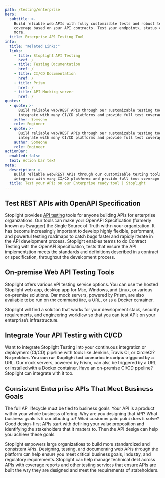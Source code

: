 ```yaml
---
path: /testing/enterprise
hero:
  subtitle: >-
    Build reliable web APIs with fully customizable tests and robust test
    coverage based on your API contracts. Test your endpoints, status codes, and
    more.
  title: Enterprise API Testing Tool
info:
  title: "Related Links:"
  links:
    - title: Stoplight API Testing
      href: /
    - title: Testing Documentation
      href: /
    - title: CI/CD Documentation
      href: /
    - title: Prism
      href: /
    - title: API Mocking server
      href: /
quotes:
  - quote: >-
      Build reliable web/REST APIs through our customizable testing tools. We
      integrate with many CI/CD platforms and provide full test coverage report.
    author: Someone
    role: Engineer
  - quote: >-
      Build reliable web/REST APIs through our customizable testing tools. We
      integrate with many CI/CD platforms and provide full test coverage report.
    author: Someone
    role: Engineer
actionBar:
  enabled: false
  text: Action bar text
meta:
  description: >-
    Build reliable web/REST APIs through our customizable testing tools. We
    integrate with many CI/CD platforms and provide full test coverage report.
  title: Test your APIs on our Enterprise ready tool | Stoplight
---
```

## Test REST APIs with OpenAPI Specification

Stoplight provides [API testing](https://stoplight.io/testing/) tools for anyone building APIs for enterprise organizations. Our tools can make your OpenAPI Specification (formerly known as Swagger) the Single Source of Truth within your organization. It has become increasingly important to develop highly flexible, performant, and powerful testing roadmaps to catch bugs faster and rapidly iterate in the API development process. Stoplight enables teams to do Contract Testing with the OpenAPI Specification, tests that ensure the API implementation meets the standards and definitions described in a contract or specification, throughout the development process.

## On-premise Web API Testing Tools

Stoplight offers various API testing service options. You can use the hosted Stoplight web app, desktop app for Mac, Windows, and Linux, or various on-premise solutions. Our mock servers, powered by Prism, are also available to be run on the command line, a URL, or as a Docker container.

Stoplight will find a solution that works for your development stack, security requirements, and engineering workflow so that you can test APIs on your enterprise’s infrastructure.

## Integrate Your API Testing with CI/CD

Want to integrate Stoplight Testing into your continuous integration or deployment (CI/CD) pipeline with tools like Jenkins, Travis CI, or CircleCI? No problem. You can run Stoplight test scenarios in scripts triggered by a URL. Our mock servers, powered by Prism, can also be triggered by a URL or installed with a Docker container. Have an on-premise CI/CD pipeline? Stoplight can integrate with it too.

## Consistent Enterprise APIs That Meet Business Goals

The full API lifecycle must be tied to business goals. Your API is a product within your whole business offering. Why are you designing that API? What business goals is it contributing to? What customer pain point does it solve? Good design-first APIs start with defining your value proposition and identifying the stakeholders that it matters to. Then the API design can help you achieve these goals.

Stoplight empowers large organizations to build more standardized and consistent APIs. Designing, testing, and documenting web APIs through the platform can help ensure you meet critical business goals, industry, and regulatory requirements. Stoplight can help manage technical debt across APIs with coverage reports and other testing services that ensure APIs are built the way they are designed and meet the requirements of stakeholders.
